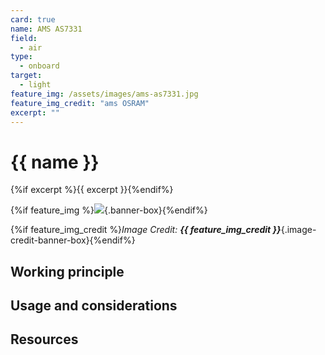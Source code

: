 ```yaml
---
card: true
name: AMS AS7331
field: 
  - air
type:
  - onboard
target:
  - light
feature_img: /assets/images/ams-as7331.jpg
feature_img_credit: "ams OSRAM"
excerpt: ""
---
```


# {{ name }}

{%if excerpt %}{{ excerpt }}{%endif%}

{%if feature_img %}![]({{feature_img}}){.banner-box}{%endif%}

{%if feature_img_credit %}_Image Credit: **{{ feature_img_credit }}**_{.image-credit-banner-box}{%endif%}

## Working principle

## Usage and considerations

## Resources